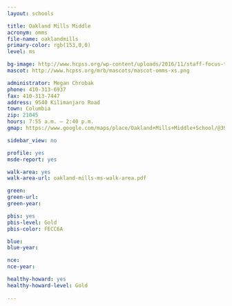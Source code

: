 ```yaml
---
layout: schools

title: Oakland Mills Middle
acronym: omms
file-name: oaklandmills
primary-color: rgb(153,0,0)
level: ms

bg-image: http://www.hcpss.org/wp-content/uploads/2016/11/staff-focus-teresa-norman-student-laptop.jpg
mascot: http://www.hcpss.org/mrb/mascots/mascot-omms-xs.png

administrator: Megan Chrobak
phone: 410-313-6937
fax: 410-313-7447
address: 9540 Kilimanjaro Road
town: Columbia
zip: 21045
hours: 7:55 a.m. – 2:40 p.m.
gmap: https://www.google.com/maps/place/Oakland+Mills+Middle+School/@39.207058,-76.8460498,17z/data=!3m1!4b1!4m2!3m1!1s0x89b7dfc6bac9786f:0xd240152235bdd20a?hl=en

sidebar_view: no

profile: yes
msde-report: yes

walk-area: yes
walk-area-url: oakland-mills-ms-walk-area.pdf

green:
green-url:
green-year:

pbis: yes
pbis-level: Gold
pbis-color: FECC6A

blue: 
blue-year:

nce:
nce-year:

healthy-howard: yes
healthy-howard-level: Gold
 
---
```

